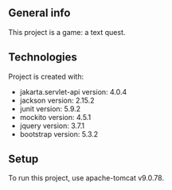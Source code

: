 ## General info
This project is a game: a text quest.

## Technologies
Project is created with:
* jakarta.servlet-api version: 4.0.4
* jackson version: 2.15.2
* junit version: 5.9.2
* mockito version: 4.5.1
* jquery version: 3.7.1
* bootstrap version: 5.3.2

## Setup
To run this project, use apache-tomcat v9.0.78. 
